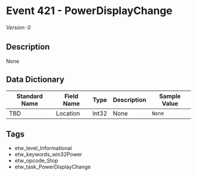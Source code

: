 # Event 421 - PowerDisplayChange
###### Version: 0

## Description
None

## Data Dictionary
|Standard Name|Field Name|Type|Description|Sample Value|
|---|---|---|---|---|
|TBD|Location|Int32|None|`None`|

## Tags
* etw_level_Informational
* etw_keywords_win32Power
* etw_opcode_Stop
* etw_task_PowerDisplayChange